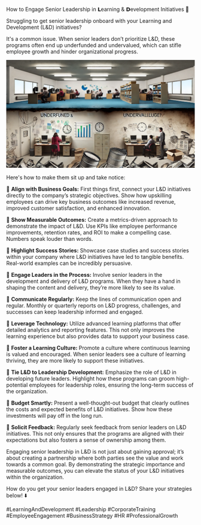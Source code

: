 How to Engage Senior Leadership in 𝗟earning & 𝗗evelopment Initiatives 🚀

Struggling to get senior leadership onboard with your Learning and Development (L&D) initiatives? 

It's a common issue. When senior leaders don’t prioritize L&D, these programs often end up underfunded and undervalued, which can stifle employee growth and hinder organizational progress.

![senior leadership](./images/038-engage.png)

Here's how to make them sit up and take notice:

📌 **Align with Business Goals:** First things first, connect your L&D initiatives directly to the company’s strategic objectives. Show how upskilling employees can drive key business outcomes like increased revenue, improved customer satisfaction, and enhanced innovation.

📌 **Show Measurable Outcomes:** Create a metrics-driven approach to demonstrate the impact of L&D. Use KPIs like employee performance improvements, retention rates, and ROI to make a compelling case. Numbers speak louder than words.

📌 **Highlight Success Stories:** Showcase case studies and success stories within your company where L&D initiatives have led to tangible benefits. Real-world examples can be incredibly persuasive.

📌 **Engage Leaders in the Process:** Involve senior leaders in the development and delivery of L&D programs. When they have a hand in shaping the content and delivery, they’re more likely to see its value.

📌 **Communicate Regularly:** Keep the lines of communication open and regular. Monthly or quarterly reports on L&D progress, challenges, and successes can keep leadership informed and engaged.

📌 **Leverage Technology:** Utilize advanced learning platforms that offer detailed analytics and reporting features. This not only improves the learning experience but also provides data to support your business case.

📌 **Foster a Learning Culture:** Promote a culture where continuous learning is valued and encouraged. When senior leaders see a culture of learning thriving, they are more likely to support these initiatives.

📌 **Tie L&D to Leadership Development:** Emphasize the role of L&D in developing future leaders. Highlight how these programs can groom high-potential employees for leadership roles, ensuring the long-term success of the organization.

📌 **Budget Smartly:** Present a well-thought-out budget that clearly outlines the costs and expected benefits of L&D initiatives. Show how these investments will pay off in the long run.

📌 **Solicit Feedback:** Regularly seek feedback from senior leaders on L&D initiatives. This not only ensures that the programs are aligned with their expectations but also fosters a sense of ownership among them.

Engaging senior leadership in L&D is not just about gaining approval; it’s about creating a partnership where both parties see the value and work towards a common goal. By demonstrating the strategic importance and measurable outcomes, you can elevate the status of your L&D initiatives within the organization.

How do you get your senior leaders engaged in L&D? Share your strategies below! ⬇️

#LearningAndDevelopment #Leadership #CorporateTraining #EmployeeEngagement #BusinessStrategy #HR #ProfessionalGrowth